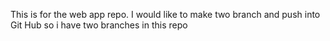 This is for the web app repo.
I would like to make two branch and push into Git Hub
so i have two branches in this repo